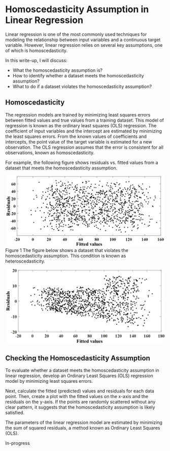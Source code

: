# Homoscedasticity Assumption in Linear Regression
Linear regression is one of the most commonly used techniques for modeling the relationship between input variables and a continuous target variable. However, linear regression relies on several key assumptions, one of which is homoscedasticity.

In this write-up, I will discuss:
* What the homoscedasticity assumption is?
* How to identify whether a dataset meets the homoscedasticity assumption?
* What to do if a dataset violates the homoscedasticity assumption?
## Homoscedasticity
The regression models are trained by minimizing least squares errors between fitted values and true values from a training dataset. This model of regression is known as the ordinary least squares (OLS) regression. The coefficient of input variables and the intercept are estimated by minimizing the least squares errors. From the known values of coefficients and intercepts, the point value of the target variable is estimated for a new observation. The OLS regression assumes that the error is consistent for all observations, known as homoscedasticity. 

For example, the following figure shows residuals vs. fitted values from a dataset that meets the homoscedasticity assumption.

![image alt](https://github.com/adeyie/homoscedasticity/blob/50cebaafa85242bf6f60e32f5bd85b153b3ae5c3/homoscedasticity.png)
                               Figure 1
The figure below shows a dataset that violates the homoscedasticity assumption. This condition is known as heteroscedasticity.

![image alt](https://github.com/adeyie/homoscedasticity/blob/9d4d0c974b65510b6fadee4994b89952a2be59b8/heteroscedasticity.png)

##  Checking the Homoscedasticity Assumption
To evaluate whether a dataset meets the homoscedasticity assumption in linear regression, develop an Ordinary Least Squares (OLS) regression model by minimizing least squares errors.  

Next, calculate the fitted (predicted) values and residuals for each data point. Then, create a plot with the fitted values on the x-axis and the residuals on the y-axis. If the points are randomly scattered without any clear pattern, it suggests that the homoscedasticity assumption is likely satisfied.

The parameters of the linear regression model are estimated by minimizing the sum of squared residuals, a method known as Ordinary Least Squares (OLS).

In-progress
